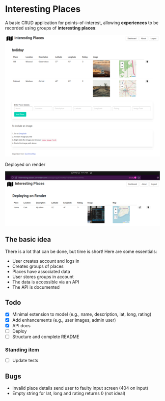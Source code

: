 # Interesting Places

A basic CRUD application for points-of-interest,
allowing **experiences** to be recorded using
groups of **interesting places**:

![example screenshot from local dev](./assets/screenshot.png)

Deployed on render

![example screenshot on render](./assets/screenshot_render.png)

## The basic idea

There is a lot that can be done, but time is short!
Here are some essentials:

* User creates account and logs in
* Creates groups of places
* Places have associated data
* User stores groups in account
* The data is accessible via an API
* The API is documented

## Todo

* [x] Minimal extension to model (e.g., name, description, lat, long, rating)
* [x] Add enhancements (e.g., user images, admin user)
* [x] API docs
* [ ] Deploy
* [ ] Structure and complete README

### Standing item

* [ ] Update tests

## Bugs

* Invalid place details send user to faulty input screen (404 on input)
* Empty string for lat, long and rating returns 0 (not ideal)
